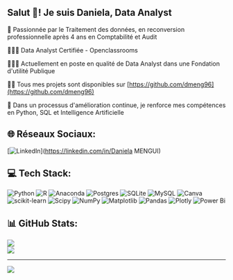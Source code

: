## Salut 👋! Je suis Daniela, Data Analyst


🔭 Passionnée par le Traitement des données, en reconversion professionnelle après 4 ans en Comptabilité et Audit

👨🏼‍🎓 Data Analyst Certifiée - Openclassrooms 

👨🏼‍💻 Actuellement en poste en qualité de Data Analyst dans une Fondation d'utilité Publique

👨‍💻 Tous mes projets sont disponibles sur [https://github.com/dmeng96](https://github.com/dmeng96)

🌱 Dans un processus d'amélioration continue, je renforce mes compétences en Python, SQL et Intelligence Artificielle

## 🌐 Réseaux Sociaux:
[![LinkedIn](https://img.shields.io/badge/LinkedIn-%230077B5.svg?logo=linkedin&logoColor=white)](https://linkedin.com/in/Daniela MENGUI) 

## 💻 Tech Stack:
![Python](https://img.shields.io/badge/python-3670A0?style=for-the-badge&logo=python&logoColor=ffdd54) ![R](https://img.shields.io/badge/r-%23276DC3.svg?style=for-the-badge&logo=r&logoColor=white) ![Anaconda](https://img.shields.io/badge/Anaconda-%2344A833.svg?style=for-the-badge&logo=anaconda&logoColor=white) ![Postgres](https://img.shields.io/badge/postgres-%23316192.svg?style=for-the-badge&logo=postgresql&logoColor=white) ![SQLite](https://img.shields.io/badge/sqlite-%2307405e.svg?style=for-the-badge&logo=sqlite&logoColor=white) ![MySQL](https://img.shields.io/badge/mysql-4479A1.svg?style=for-the-badge&logo=mysql&logoColor=white) ![Canva](https://img.shields.io/badge/Canva-%2300C4CC.svg?style=for-the-badge&logo=Canva&logoColor=white) ![scikit-learn](https://img.shields.io/badge/scikit--learn-%23F7931E.svg?style=for-the-badge&logo=scikit-learn&logoColor=white) ![Scipy](https://img.shields.io/badge/SciPy-%230C55A5.svg?style=for-the-badge&logo=scipy&logoColor=%white) ![NumPy](https://img.shields.io/badge/numpy-%23013243.svg?style=for-the-badge&logo=numpy&logoColor=white) ![Matplotlib](https://img.shields.io/badge/Matplotlib-%23ffffff.svg?style=for-the-badge&logo=Matplotlib&logoColor=black) ![Pandas](https://img.shields.io/badge/pandas-%23150458.svg?style=for-the-badge&logo=pandas&logoColor=white) ![Plotly](https://img.shields.io/badge/Plotly-%233F4F75.svg?style=for-the-badge&logo=plotly&logoColor=white) ![Power Bi](https://img.shields.io/badge/power_bi-F2C811?style=for-the-badge&logo=powerbi&logoColor=black)
## 📊 GitHub Stats:
![](https://github-readme-stats.vercel.app/api?username=dmeng96&theme=gruvbox_light&hide_border=false&include_all_commits=false&count_private=false)<br/>
![](https://nirzak-streak-stats.vercel.app/?user=dmeng96&theme=gruvbox_light&hide_border=false)<br/>


---
[![](https://visitcount.itsvg.in/api?id=dmeng96&icon=0&color=0)](https://visitcount.itsvg.in)

<!-- Proudly created with GPRM ( https://gprm.itsvg.in ) -->
